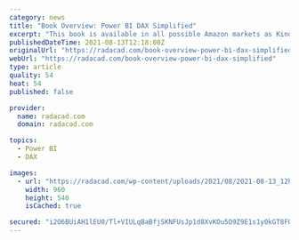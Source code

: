 ```yaml
---
category: news
title: "Book Overview: Power BI DAX Simplified"
excerpt: "This book is available in all possible Amazon markets as Kindle and paperback editions. DAX is the language of analysis and calculation in Power BI. You can create reports and dashboards in Power BI without writing DAX expressions. However, soon ..."
publishedDateTime: 2021-08-13T12:18:00Z
originalUrl: "https://radacad.com/book-overview-power-bi-dax-simplified"
webUrl: "https://radacad.com/book-overview-power-bi-dax-simplified"
type: article
quality: 54
heat: 54
published: false

provider:
  name: radacad.com
  domain: radacad.com

topics:
  - Power BI
  - DAX

images:
  - url: "https://radacad.com/wp-content/uploads/2021/08/2021-08-13_12h08_54222.png"
    width: 960
    height: 540
    isCached: true

secured: "i2O6BUiAH1lEU0/Tl+VIULqBaBfjSKNFUsJp1d8XvKOu5O9Z9E1s1y0kGT8FUqrpdcljR93/Bj0+2uvY1RcDQPZ6ZIk0GS2AcYDD9xRVSXVozr8p1LzKU2KJxfin3DdaYqrkmm/SAvYnaZ4vUPPYy7JWOYaFNHzonof9AaSnFOCp4YkumUjXex+81PpgJon6jrktzdomvsR4N1oFTDKoDqdjTAtRheNrWS6AZHo5J0o+CG1JXtTqEEBnVAdjEMea1AlE5SLH0TrmaQq8qYR8cXYIE0kiU7H+KK7OAcMXYiT8tC1IFNq/lEVy7V0wAn3OxNiW9W4VY75F+na7hiAJN0t2GooPs822SlYwzuM+0BU=;GLwaqgq2IrVR3y4ky8tmfQ=="
---
```


